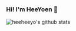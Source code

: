 ### Hi! I'm HeeYoen 👋

![heeheeyo's github stats](https://github-readme-stats.vercel.app/api?username=heeheeyo&show_icons=true)
